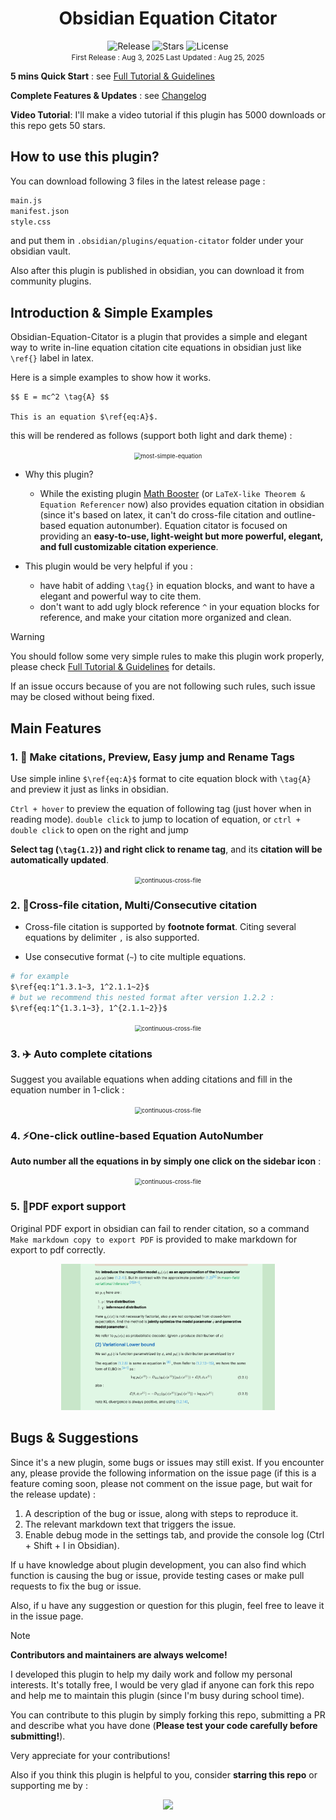 <h1> <center> Obsidian Equation Citator </center> </h1>

<center><span>
  <img src="https://img.shields.io/badge/Latest%20Version-1.2.3-blue" alt="Release">
  <img src="https://img.shields.io/github/stars/FRIEDparrot/obsidian-equation-citator?style=flat-square&label=Stars&color=yellow" alt="Stars">
  <img src="https://img.shields.io/badge/License-Apache%202.0-red" alt="License">
</span></center>

<center>
    <div><small> First Release : Aug 3, 2025       Last Updated : Aug 25, 2025 </small></div>
</center>
<p></p>

**5 mins Quick Start** : see [Full Tutorial & Guidelines](https://github.com/FRIEDparrot/obsidian-equation-citator/blob/master/tutorials) 

**Complete Features & Updates** : see [Changelog](https://github.com/FRIEDparrot/obsidian-equation-citator/blob/master/CHANGELOG.md) 

**Video Tutorial**: I'll make a video tutorial if this plugin has 5000 downloads or this repo gets 50 stars.

## How to use this plugin? 

You can download following 3 files in the latest release page :
```sh
main.js
manifest.json
style.css
```
and put them in `.obsidian/plugins/equation-citator` folder under your obsidian vault.  

Also after this plugin is published in obsidian, you can download it from community plugins. 

## Introduction & Simple Examples
Obsidian-Equation-Citator is a plugin that provides a simple and elegant way to write in-line equation citation cite equations in obsidian just like `\ref{}` label in latex.

Here is a simple examples to show how it works.
```
$$ E = mc^2 \tag{A} $$

This is an equation $\ref{eq:A}$.
```

this will be rendered as follows (support both light and dark theme) : 


<center><img src="img\most-simple-equation.png" alt="most-simple-equation" style="zoom:67%; max-height: 350px; " /></center>


- Why this plugin?
  - While the existing plugin [Math Booster](<https://www.obsidianstats.com/plugins/math-booster>) (or `LaTeX-like Theorem & Equation Referencer` now) also provides equation citation in obsidian (since it's based on latex, it can't do cross-file citation and outline-based equation autonumber). Equation citator is focused on providing an **easy-to-use, light-weight but more powerful, elegant, and full customizable citation experience**. 

- This plugin would be very helpful if you : 
  - have habit of adding `\tag{}` in equation blocks, and want to have a elegant and powerful way to cite them. 
  - don't want to add ugly block reference `^` in your equation blocks for reference, and make your citation more organized and clean. 

> [!warning] 
> You should follow some very simple rules to make this plugin work properly, 
> please check [Full Tutorial & Guidelines](https://github.com/FRIEDparrot/obsidian-equation-citator/blob/master/tutorials) for details. 
>
> If an issue occurs because of you are not following such rules, such issue may be closed without being fixed. 

## Main Features
### 1.  🚀 **Make citations, Preview, Easy jump and Rename Tags**

Use simple inline `$\ref{eq:A}$` format to cite equation block with `\tag{A}` and preview it just as links in obsidian.  

`Ctrl + hover` to preview the equation of following tag (just hover when in reading mode). `double click` to jump to location of equation, or `ctrl + double click` to open on the right and jump

**Select tag (`\tag{1.2}`) and right click to rename tag**, and its **citation will be automatically updated**. 

<center><img src="img\rename_tag.gif" alt="continuous-cross-file" style="zoom:67%; max-height: 750px; " /></center>


### 2.  🔗**Cross-file citation, Multi/Consecutive citation**

- Cross-file citation is supported by **footnote format**. Citing several equations by delimiter `,` is also supported. 

- Use consecutive format (`~`) to cite multiple equations. 

```sh
# for example
$\ref{eq:1^1.3.1~3, 1^2.1.1~2}$
# but we recommend this nested format after version 1.2.2 : 
$\ref{eq:1^{1.3.1~3}, 1^{2.1.1~2}}$ 
```

<center><img src="img\crossfile_jump.gif" alt="continuous-cross-file" style="zoom:67%; max-height: 750px; " /></center>

### 3.  ✈️ **Auto complete citations** 

Suggest you available equations when adding citations and fill in the equation number in 1-click : 

<center><img src="img\auto-complete.gif" alt="continuous-cross-file" style="zoom:67%; max-height: 750px;" /></center>


### 4. ⚡**One-click outline-based Equation AutoNumber**

**Auto number all the equations in by simply one click on the sidebar icon** :

<center><img src="img\sidebar-autonumber.png" alt="continuous-cross-file" style="zoom:67%; max-height: 350px; " /></center>

### 5.  📜**PDF export support** 

Original PDF export in obsidian can fail to render citation, so a command `Make markdown copy to export PDF` is provided to make markdown for export to pdf correctly. 

<center><img src="img\pdf-export-example.png" alt="pdf-export-example" style="zoom:67%; max-height: 350px; " /></center>

## Bugs & Suggestions

Since it's a new plugin, some bugs or issues may still exist. If you encounter any, please provide the following information on the issue page (if this is a feature coming soon, please not comment on the issue page, but wait for the release update) : 

1.  A description of the bug or issue, along with steps to reproduce it.
2.  The relevant markdown text that triggers the issue.  
3.  Enable debug mode in the settings tab, and provide the console log (Ctrl + Shift + I in Obsidian). 


If u have knowledge about plugin development, you can also find which function is causing the bug or issue, provide testing cases or make pull requests to fix the bug or issue. 

Also, if u have any suggestion or question for this plugin, feel free to leave it in the issue page.

> [!note] 
> **Contributors and maintainers are always welcome!**
>
> I developed this plugin to help my daily work and follow my personal interests. It's totally free, I would be very glad if anyone can fork this repo and help me to maintain this plugin (since I'm busy during school time). 
>
> You can contribute to this plugin by simply forking this repo, submitting a PR and describe what you have done (**Please test your code carefully before submitting!**). 
>
> Very appreciate for your contributions! 


Also if you think this plugin is helpful to you, consider **starring this repo** or supporting me by :  

<center><a href="https://space.bilibili.com/1185195559" target="_blank"><img src="https://img.shields.io/badge/dynamic/json?color=ff69b4&label=Follow%20me%20on%20bilibili&query=data.follower&url=https%3A%2F%2Fapi.bilibili.com%2Fx%2Frelation%2Fstat%3Fvmid%3D1185195559&logo=bilibili&logoColor=white&labelColor=fe7398&style=for-the-badge"></img></a></center>

